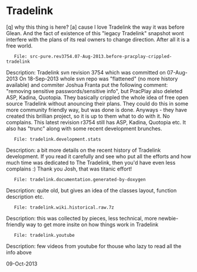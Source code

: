 Tradelink
=========

[q] why this thing is here?
[a] cause I love Tradelink the way it was before Glean. And the fact of existence 
    of this "legacy Tradelink" snapshot wont interfere with the plans of its real owners
    to change direction. After all it is a free world.

       File: src-pure.rev3754.07-Aug-2013.before-pracplay-crippled-tradelink
Description: Tradelink svn revision 3754 which was committed on 07-Aug-2013
             On 18-Sep-2013 whole svn repo was "flattened" (no more history available) and 
             commiter Joshua Franta put the following comment: "removing sensitive 
	     passwords/sensitive info", but PracPlay also deleted ASP, Kadina, Quotopia.
	     They basically crippled the whole idea of free open source Tradelink without anouncing 
	     their plans. They could do this in some more community friendly way, but was done is done.
             Anyways - they have created this brillian project, so it is up to them what to do with it. 
	     No complains.
	     This latest revision r3754 still has ASP, Kadina, Quotopia etc. 
	     It also has "trunc" along with some recent development brunches.

       File: tradelink.development.stats
Description: a bit more details on the recent history of Tradelink development.
             If you read it carefully and see who put all the efforts and how much
             time was dedicated to The Tradelink, then you'd have even less complains :)
	     Thank you Josh, that was titanic effort!

       File: tradelink.documentation.generated-by-doxygen
Description: quite old, but gives an idea of the classes layout, function description etc.

       File: tradelink.wiki.historical.raw.7z
Description: this was collected by pieces, less technical, more newbie-friendly way
	     to get more insite on how things work in Tradelink

       File: tradelink.youtube
Description: few videos from youtube for thouse who lazy to read all the info above




09-Oct-2013